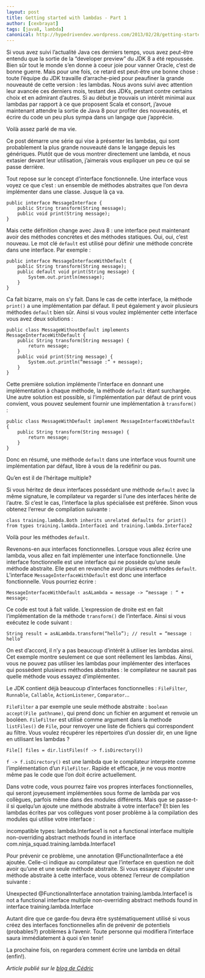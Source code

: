 ```yaml
---
layout: post
title: Getting started with lambdas - Part 1
author: [cexbrayat]
tags: [java8, lambda]
canonical: http://hypedrivendev.wordpress.com/2013/02/28/getting-started-with-lambdas-part-1/
---
```


Si vous avez suivi l’actualité Java ces derniers temps, vous avez peut-être entendu que la sortie de la “developer preview” du JDK 8 a été repoussée. Bien sûr tout le monde s’en donne à coeur joie pour vanner Oracle, c’est de bonne guerre. Mais pour une fois, ce retard est peut-être une bonne chose : toute l’équipe du JDK travaille d’arrache-pied pour peaufiner la grande nouveauté de cette version : les lambdas. Nous avons suivi avec attention leur avancée ces derniers mois, testant des JDKs, pestant contre certains choix et en admirant d’autres. Si au début je trouvais un intérêt minimal aux lambdas par rapport à ce que proposent Scala et consort, j’avoue maintenant attendre la sortie de Java 8 pour profiter des nouveautés, et écrire du code un peu plus sympa dans un langage que j’apprécie.

Voilà assez parlé de ma vie.

Ce post démarre une série qui vise à présenter les lambdas, qui sont probablement la plus grande nouveauté dans le langage depuis les génériques. Plutôt que de vous montrer directement une lambda, et nous extasier devant leur utilisation, j’aimerais vous expliquer un peu ce qui se passe derrière.

Tout repose sur le concept d’interface fonctionnelle.
Une interface vous voyez ce que c’est : un ensemble de méthodes abstraites que l’on devra implémenter dans une classe. Jusque là ça va. 

    public interface MessageInterface {
        public String transform(String message);
        public void print(String message);
    }

Mais cette définition change avec Java 8 : une interface peut maintenant avoir des méthodes concrètes et des méthodes statiques. Oui, oui, c’est nouveau. Le mot clé `default` est utilisé pour définir une méthode concrète dans une interface. Par exemple :

    public interface MessageInterfaceWithDefault {
        public String transform(String message);
        public default void print(String message) { 
            System.out.println(message); 
        }
    }

Ca fait bizarre, mais on s’y fait. Dans le cas de cette interface, la méthode `print()` a une implémentation par défaut. Il peut également y avoir plusieurs méthodes `default` bien sûr. Ainsi si vous voulez implémenter cette interface vous avez deux solutions :

    public class MessageWithoutDefault implements MessageInterfaceWithDefault {
        public String transform(String message) {
            return message;
        }
        public void print(String message) { 
            System.out.println(“message :” + message); 
        }
    }

Cette première solution implémente l’interface en donnant une implémentation à chaque méthode, la méthode `default` étant surchargée.
Une autre solution est possible, si l’implémentation par défaut de print vous convient, vous pouvez seulement fournir une implémentation à `transform()` :

    public class MessageWithDefault implement MessageInterfaceWithDefault {
        public String transform(String message) {
            return message;
        }
    }

Donc en résumé, une méthode `default` dans une interface vous fournit une implémentation par défaut, libre à vous de la redéfinir ou pas.

Qu’en est il de l’héritage multiple?

Si vous héritez de deux interfaces possédant une méthode `default` avec la même signature, le compilateur va regarder si l’une des interfaces hérite de l’autre. Si c’est le cas, l’interface la plus spécialisée est préférée. Sinon vous obtenez l’erreur de compilation suivante :

    class training.lambda.Both inherits unrelated defaults for print() from types training.lambda.Interface1 and training.lambda.Interface2

Voilà pour les méthodes `default`.

Revenons-en aux interfaces fonctionnelles. Lorsque vous allez écrire une lambda, vous allez en fait implémenter une interface fonctionnelle. Une interface fonctionnelle est une interface qui ne possède qu’une seule méthode abstraite. Elle peut en revanche avoir plusieurs méthodes `default`. L’interface `MessageInterfaceWithDefault` est donc une interface fonctionnelle. Vous pourriez écrire :

    MessageInterfaceWithDefault asALambda = message -> “message : “ + message; 

Ce code est tout à fait valide. L’expression de droite est en fait l’implémentation de la méthode `transform()` de l’interface. Ainsi si vous exécutez le code suivant :

    String result = asALambda.transform(“hello”); // result = “message : hello”

On est d’accord, il n’y a pas beaucoup d’intérêt à utiliser les lambdas ainsi. Cet exemple montre seulement ce que sont réellement les lambdas. Ainsi, vous ne pouvez pas utiliser les lambdas pour implémenter des interfaces qui possèdent plusieurs méthodes abstraites : le compilateur ne saurait pas quelle méthode vous essayez d’implémenter. 

Le JDK contient déjà beaucoup d’interfaces fonctionnelles : `FileFilter`, `Runnable`, `Callable`, `ActionListener`, `Comparator`...

`FileFilter` a par exemple une seule méthode abstraite : `boolean accept(File pathname)`, qui prend donc un fichier en argument et renvoie un booléen. `FileFilter` est utilisé comme argument dans la methode `listFiles()` de `File`, pour renvoyer une liste de fichiers qui correspondent au filtre. Vous voulez récupérer les répertoires d’un dossier dir, en une ligne en utilisant les lambdas ? 

    File[] files = dir.listFiles(f -> f.isDirectory())

`f -> f.isDirectory()` est une lambda que le compilateur interprète comme l’implémentation d’un `FileFilter`. Rapide et efficace, je ne vous montre même pas le code que l’on doit écrire actuellement.

Dans votre code, vous pourrez faire vos propres interfaces fonctionnelles, qui seront joyeusement implémentées sous forme de lambda par vos collègues, parfois même dans des modules différents. Mais que se passe-t-il si quelqu’un ajoute une méthode abstraite à votre interface? Et bien les lambdas écrites par vos collègues vont poser problème à la compilation des modules qui utilise votre interface :

incompatible types: lambda.Interface1 is not a functional interface
multiple non-overriding abstract methods found in interface com.ninja_squad.training.lambda.Interface1

Pour prévenir ce problème, une annotation @FunctionalInterface a été ajoutée. Celle-ci indique au compilateur que l’interface en question ne doit avoir qu’une et une seule méthode abstraite. Si vous essayez d’ajouter une méthode abstraite à cette interface, vous obtenez l’erreur de compilation suivante :

Unexpected @FunctionalInterface annotation
training.lambda.Interface1 is not a functional interface
multiple non-overriding abstract methods found in interface training.lambda.Interface

Autant dire que ce garde-fou devra être systématiquement utilisé si vous créez des interfaces fonctionnelles afin de prévenir de potentiels (probables?) problèmes à l’avenir. Toute personne qui modifiera l’interface saura immédiatement à quoi s’en tenir!

La prochaine fois, on regardera comment écrire une lambda en détail (enfin!).

_Article publié sur le [blog de Cédric](http://hypedrivendev.wordpress.com/2013/02/28/getting-started-with-lambdas-part-1 "Article original sur le blog de Cédric Exbrayat")_

